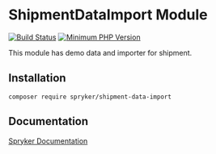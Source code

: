 # ShipmentDataImport Module
[![Build Status](https://travis-ci.org/spryker/shipment-data-import.svg)](https://travis-ci.org/spryker/shipment-data-import)
[![Minimum PHP Version](https://img.shields.io/badge/php-%3E%3D%207.3-8892BF.svg)](https://php.net/)

This module has demo data and importer for shipment.

## Installation

```
composer require spryker/shipment-data-import
```

## Documentation

[Spryker Documentation](https://documentation.spryker.com/module_guide/overview.htm)
